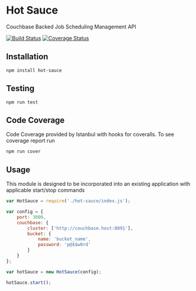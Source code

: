 # Hot Sauce

Couchbase Backed Job Scheduling Management API 

[![Build Status](https://travis-ci.org/GannettDigital/SpiceRack.svg?branch=master)](https://travis-ci.org/GannettDigital/SpiceRack)
[![Coverage Status](https://coveralls.io/repos/GannettDigital/SpiceRack/badge.svg?branch=master&service=github)](https://coveralls.io/github/GannettDigital/SpiceRack?branch=master)

Installation
------------
```npm install hot-sauce```

Testing
-------------
```npm run test```
 
Code Coverage
-------------

Code Coverage provided by Istanbul with hooks for coveralls.  To see coverage report run

```
npm run cover
```

Usage
-------------

This module is designed to be incorporated into an existing application with applicable start/stop commands

```javascript
var HotSauce = require('./hot-sauce/index.js');

var config = {
    port: 3000,
    couchbase: {
        cluster: ['http://couchbase.host:8091'],
        bucket: {
            name: 'bucket_name',
            password: 'p@$$w0rd'
        }
    }
};

var hotSauce = new HotSauce(config);

hotSauce.start();
```